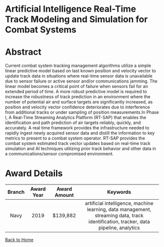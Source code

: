 
Artificial Intelligence Real-Time Track Modeling and Simulation for Combat Systems
==================================================================================

# Abstract


Current combat system tracking management algorithms utilize a simple linear predictive model based on last known position and velocity vector to update track data in situations where real-time sensor data is unavailable due to sensor failure or active sensor and/or communications jamming. The linear model becomes a critical point of failure when sensors fail for an extended period of time. A more robust predictive model is required to increase the robustness of track prediction in an environment where the number of potential air and surface targets are significantly increased, as position and velocity vector confidence deteriorates due to interference from additional tracks or under sampling of position measurements.In Phase I, A Real-Time Streaming Analytics Platform (RT-SAP) that enables the identification and path prediction of air targets reliably, quickly, and accurately. A real time framework provides the infrastructure needed to rapidly ingest newly acquired sensor data and distill the information to key metrics to present to a combat system operator. RT-SAP provides the combat system estimated track vector updates based on real-time track simulation and AI techniques utilizing prior track behavior and other data in a communications/sensor compromised environment.  

# Award Details

|Branch|Award Year|Award Amount|Keywords|
| :---: | :---: | :---: | :---: |
|Navy|2019|$139,882|artificial intelligence, machine learning, data management, streaming data, track identification, tracker, data pipeline, analytics|
  
  


[Back to Home](https://github.com/chrischow/dod_sbir_awards#2032)